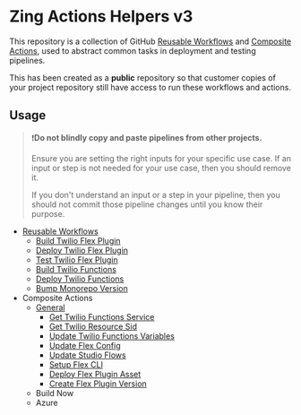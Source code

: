 # Zing Actions Helpers v3

This repository is a collection of GitHub [Reusable Workflows](https://docs.github.com/en/actions/using-workflows/reusing-workflows) and [Composite Actions](https://docs.github.com/en/actions/creating-actions/creating-a-composite-action), used to abstract common tasks in deployment and testing pipelines.

This has been created as a **public** repository so that customer copies of your project repository still have access to run these workflows and actions.

## Usage

>❗**Do not blindly copy and paste pipelines from other projects.**
>
> Ensure you are setting the right inputs for your specific use case. If an input or step is not needed for your use case, then you should remove it.
>
> If you don't understand an input or a step in your pipeline, then you should not commit those pipeline changes until you know their purpose.

- [Reusable Workflows](docs/usage/reusable-workflows.md)
  - [Build Twilio Flex Plugin](docs/usage/reusable-workflows.md#build-twilio-flex-plugin)
  - [Deploy Twilio Flex Plugin](docs/usage/reusable-workflows.md#deploy-twilio-flex-plugin)
  - [Test Twilio Flex Plugin](docs/usage/reusable-workflows.md#test-twilio-flex-plugin)
  - [Build Twilio Functions](docs/usage/reusable-workflows.md#build-twilio-functions)
  - [Deploy Twilio Functions](docs/usage/reusable-workflows.md#deploy-twilio-functions)
  - [Bump Monorepo Version](docs/usage/reusable-workflows.md#bump-monorepo-version)
- Composite Actions
  - [General](docs/usage/composite-actions-general.md)
    - [Get Twilio Functions Service](docs/usage/composite-actions-general.md#get-twilio-functions-service)
    - [Get Twilio Resource Sid](docs/usage/composite-actions-general.md#get-twilio-resource-sid)
    - [Update Twilio Functions Variables](docs/usage/composite-actions-general.md#update-twilio-functions-variables)
    - [Update Flex Config](docs/usage/composite-actions-general.md#update-flex-config)
    - [Update Studio Flows](docs/usage/composite-actions-general.md#update-studio-flows)
    - [Setup Flex CLI](docs/usage/composite-actions-general.md#setup-flex-cli)
    - [Deploy Flex Plugin Asset](docs/usage/composite-actions-general.md#deploy-flex-plugin-asset)
    - [Create Flex Plugin Version](docs/usage/composite-actions-general.md#create-flex-plugin-version)
  - Build Now
  - Azure

